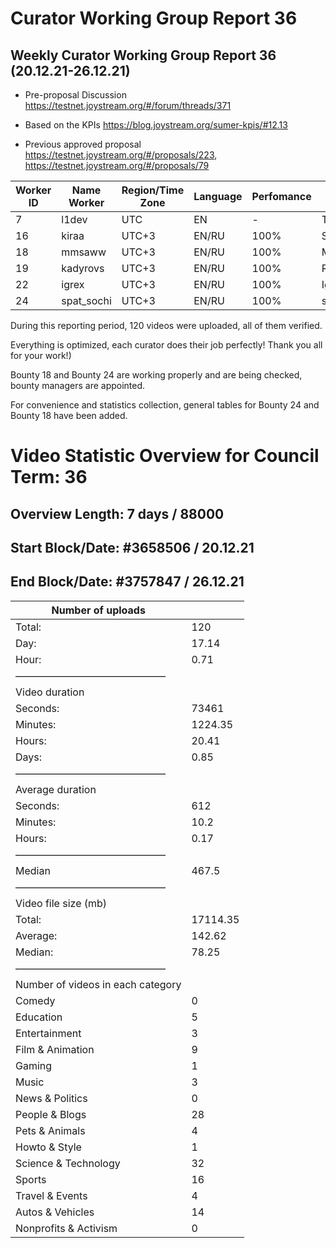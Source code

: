 # Curator Working Group Report 36

## Weekly Curator Working Group Report 36 (20.12.21-26.12.21) 

- Pre-proposal Discussion https://testnet.joystream.org/#/forum/threads/371

- Based on the KPIs https://blog.joystream.org/sumer-kpis/#12.13

- Previous approved proposal https://testnet.joystream.org/#/proposals/223, https://testnet.joystream.org/#/proposals/79

| Worker ID | Name Worker | Region/Time Zone | Language | Perfomance | Notes            |
| --------- | ----------- | ---------------- | -------- | ---------- | ---------------- |
| 7         | l1dev       | UTC              | EN       | -          | Technical worker |
| 16        | kiraa       | UTC+3            | EN/RU    | 100%       | Skipper#0353     |
| 18        | mmsaww      | UTC+3            | EN/RU    | 100%       | Mikhail#7681     |
| 19        | kadyrovs    | UTC+3            | EN/RU    | 100%       | Ruslan#4019      |
| 22        | igrex       | UTC+3            | EN/RU    | 100%       | IgreX#0267       |
| 24        | spat_sochi  | UTC+3            | EN/RU    | 100%       | spat_sochi#8803  |

During this reporting period, 120 videos were uploaded, all of them verified.

Everything is optimized, each curator does their job perfectly! Thank you all for your work!)

Bounty 18 and Bounty 24 are working properly and are being checked, bounty managers are appointed.

For convenience and statistics collection, general tables for Bounty 24 and Bounty 18 have been added.


# Video Statistic Overview for Council Term: 36
## Overview Length: 7 days / 88000
## Start Block/Date: #3658506 / 20.12.21
## End Block/Date: #3757847 / 26.12.21

| Number of uploads                 |          |
| --------------------------------- | -------- |
| Total:                            | 120      |
| Day:                              | 17.14    |
| Hour:                             | 0.71     |
| ———————————————                   |          |
| Video duration                    |          |
| Seconds:                          | 73461    |
| Minutes:                          | 1224.35  |
| Hours:                            | 20.41    |
| Days:                             | 0.85     |
| ———————————————                   |          |
| Average duration                  |          |
| Seconds:                          | 612      |
| Minutes:                          | 10.2     |
| Hours:                            | 0.17     |
| ———————————————                   |          |
| Median                            | 467.5    |
| ———————————————                   |          |
| Video file size (mb)              |          |
| Total:                            | 17114.35 |
| Average:                          | 142.62   |
| Median:                           | 78.25    |
| ———————————————                   |          |
| Number of videos in each category |          |
| Comedy                            | 0        |
| Education                         | 5        |
| Entertainment                     | 3        |
| Film & Animation                  | 9        |
| Gaming                            | 1        |
| Music                             | 3        |
| News & Politics                   | 0        |
| People & Blogs                    | 28       |
| Pets & Animals                    | 4        |
| Howto & Style                     | 1        |
| Science & Technology              | 32       |
| Sports                            | 16       |
| Travel & Events                   | 4        |
| Autos & Vehicles                  | 14       |
| Nonprofits & Activism             | 0        |
